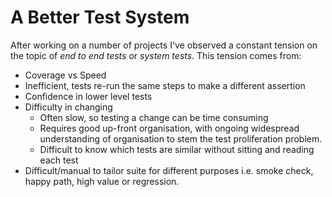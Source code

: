 # A Better Test System

After working on a number of projects I've observed a constant tension on the topic of *end to end tests* or *system tests*. This tension comes from:

* Coverage vs Speed
* Inefficient, tests re-run the same steps to make a different assertion
* Confidence in lower level tests
* Difficulty in changing
  * Often slow, so testing a change can be time consuming
  * Requires good up-front organisation, with ongoing widespread understanding of organisation to stem the test proliferation problem.
  * Difficult to know which tests are similar without sitting and reading each test
* Difficult/manual to tailor suite for different purposes i.e. smoke check, happy path, high value or regression.



